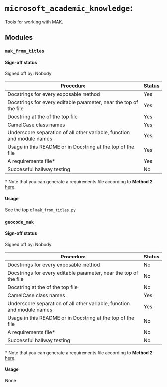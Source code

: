# `microsoft_academic_knowledge`:
Tools for working with MAK.
## Modules

### `mak_from_titles`
#### Sign-off status
Signed off by: Nobody

|  Procedure | Status |
| --- | --- | 
| Docstrings for every exposable method | Yes  | 
| Docstrings for every editable parameter, near the top of the file | Yes
| Docstring at the of the top file | Yes |
| CamelCase class names | Yes |
| Underscore separation of all other variable, function and module names | Yes |
| Usage in this README or in Docstring at the top of the file  | Yes |
| A requirements file* | Yes |
| Successful hallway testing | No |

\* Note that you can generate a requirements file according to **Method 2** [here](http://www.idiotinside.com/2015/05/10/python-auto-generate-requirements-txt/).
#### Usage
See the top of `mak_from_titles.py`

### `geocode_mak`
#### Sign-off status
Signed off by: Nobody

|  Procedure | Status |
| --- | --- | 
| Docstrings for every exposable method | No  | 
| Docstrings for every editable parameter, near the top of the file | No
| Docstring at the of the top file | No |
| CamelCase class names | Yes |
| Underscore separation of all other variable, function and module names | Yes |
| Usage in this README or in Docstring at the top of the file  | No |
| A requirements file* | No |
| Successful hallway testing | No |

\* Note that you can generate a requirements file according to **Method 2** [here](http://www.idiotinside.com/2015/05/10/python-auto-generate-requirements-txt/).
#### Usage
None